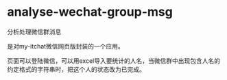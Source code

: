 # analyse-wechat-group-msg
分析处理微信群消息

是对my-itchat微信网页版封装的一个应用。

页面可以登陆微信，可以用excel导入要统计的人名，当微信群中出现包含人名的约定格式的字符串时，把这个人的状态改为已完成。
